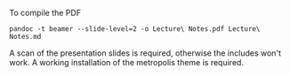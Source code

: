 
To compile the PDF

```
pandoc -t beamer --slide-level=2 -o Lecture\ Notes.pdf Lecture\ Notes.md
```

A scan of the presentation slides is required, otherwise the includes won't work. 
A working installation of the metropolis theme is required.

